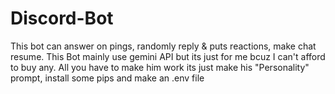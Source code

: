 # Discord-Bot
This bot can answer on pings, randomly reply & puts reactions, make chat resume.
This Bot mainly use gemini API but its just for me bcuz I can't afford to buy any.
All you have to make him work its just make his "Personality" prompt, install some pips and make an .env file 

